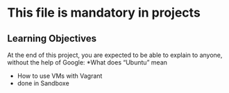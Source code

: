# This file is mandatory in projects
## Learning Objectives
At the end of this project, you are expected to be able to explain to anyone, without the help of Google:
*What does “Ubuntu” mean 
* How to use VMs with Vagrant
* done in Sandboxe
